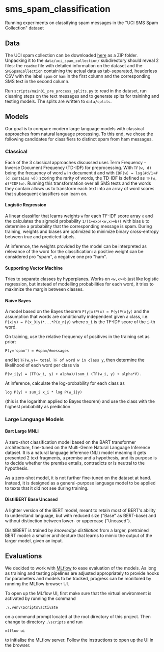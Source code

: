# sms_spam_classification
Running experiments on classifying spam messages in the "UCI SMS Spam Collection" dataset

## Data

The UCI spam collection can be downloaded [here](https://archive.ics.uci.edu/dataset/228/sms+spam+collection) as a ZIP
folder. Unpacking it to the `data/uci_spam_collection/` subdirectory should reveal 2 files: the `readme` file with
detailed information on the dataset and the `SMSSpamCollection` containing the actual data as tab-separated, headerless 
CSV with the label `spam` or `ham` in the first column and the corresponding SMS text in the second column.

Run `scripts/main01_pre_process_splits.py` to read in the dataset, run cleaning steps on the text messages and to
generate splits for traininhg and testing models. The splits are written to `data/splits`.

## Models

Our goal is to compare modern large language models with classical approaches from natural language processing. To this
end, we chose the following candidates for classifiers to distinct spam from ham messages.

### Classical

Each of the 3 classical approaches discussed uses Term Frequency - Inverse Document Frequency (TD-IDF) for 
preprocessing. With `TF(w, d)` being the frequency of word `w` in document `d` and with 
`IDF(w) = log(#d/1+#(d contains w))` scoring the rarity of words, the TD-IDF is defined as `TF(w, d)*IDF(w)`. Running
this transformation over all SMS texts and the words they contain allows us to transform each text into an array of word
scores that subsequent classifiers can learn on.

#### Logistic Regression

A linear classifier that learns weights `w` for each TF-IDF score array `x` and the calculates the sigmoid probability
`1/(1+exp(<w,x>+b))` with bias `b` to determine a probability that the corresponding message is spam. During training,
weights and biases are optimized to minimize binary cross-entropy between true and predicted labels.

At inference, the weights provided by the model can be interpreted as relevance of the word for the classification:
a positive weight can be considered pro "spam", a negative one pro "ham".

#### Supporting Vector Machine

Tries to separate classes by hyperplanes. Works on `<w,x>+b` just like logistic regression, but instead of modelling
probabilities for each word, it tries to maximize the margin between classes.

#### Naïve Bayes

A model based on the Bayes theorem `P(y|x)P(x) = P(y)P(x|y)` and the assumption that words are conditionally independent
given a class, i.e. `P(x|y) = P(x_0|y)*...*P(x_n|y)` where `x_i` is the TF-IDF score of the `i`-th word.

On training, use the relative frequency of positives in the training set as prior:

`P(y='spam') = #spam/#messages`

and let `TF(w,y)= total TF of word w in class y`, then determine the likelihood of each word per class via

`P(w_i|y) = (TF(w_i, y) + alpha)/(sum_i (TF(w_i, y) + alpha*V).`

At inference, calculate the log-probability for each class as

`log P(y) + sum_i x_i * log P(w_i|y)`

(this is the logarithm applied to Bayes theorem) and use the class with the highest probability as prediction.

### Large Language Models

#### Bart Large MNLI

A zero-shot classification model based on the BART transformer architecture, fine-tuned on the Multi-Genre Natural
Language Inference dataset. It is a natural language inference (NLI) model meaning it gets presented 2 text fragments,
a premise and a hypothesis, and its purpose is to decide whether the premise entails, contradicts or is neutral to the
hypothesis.

As a zero-shot model, it is not further fine-tuned on the dataset at hand. Instead, it is designed as a general-purpose
language model to be applied to texts that it did not see during training.

#### DistilBERT Base Uncased

A lighter version of the BERT model, meant to retain most of BERT's ability to understand language, but with reduced
size ("Base" as BERT-base) and without distinction between lower- or uppercase ("Uncased").

DisltilBERT is trained by _knowledge distillation_ from a larger, pretrained BERT model: a smaller architecture that 
learns to mimic the output of the larger model, given an input.

## Evaluations

We decided to work with [MLflow](https://mlflow.org/) to ease evaluation of the models. As long as training and testing 
pipelines are adjusted appropriately to provide hooks for parameters and models to be tracked, progress can be
monitored by running the MLflow browser UI.

To open up the MLflow UI, first make sure that the virtual environment is activated by running the command

```.\.venv\Scripts\activate```

on a command prompt located at the root directory of this project. Then change to directory `.\scripts` and run

```mlflow ui```

to initialise the MLflow server. Follow the instructions to open up the UI in the browser.
